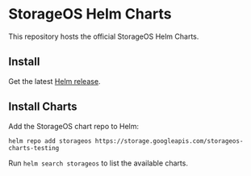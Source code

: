 # StorageOS Helm Charts

This repository hosts the official StorageOS Helm Charts.

## Install

Get the latest [Helm release](https://github.com/helm/helm#install).


## Install Charts

Add the StorageOS chart repo to Helm:

```
helm repo add storageos https://storage.googleapis.com/storageos-charts-testing
```

Run `helm search storageos` to list the available charts.
